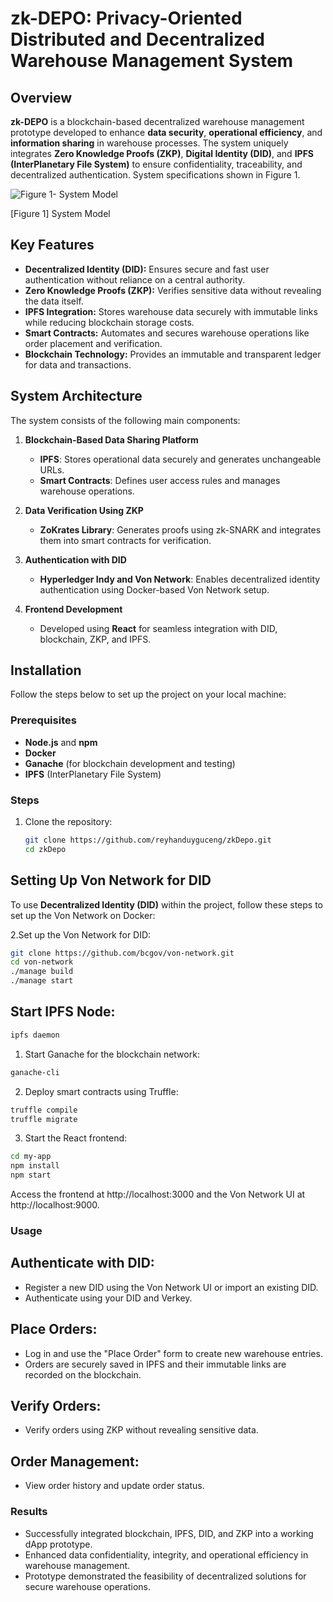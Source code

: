 # zk-DEPO: Privacy-Oriented Distributed and Decentralized Warehouse Management System

## Overview

**zk-DEPO** is a blockchain-based decentralized warehouse management prototype developed to enhance **data security**, **operational efficiency**, and **information sharing** in warehouse processes. The system uniquely integrates **Zero Knowledge Proofs (ZKP)**, **Digital Identity (DID)**, and **IPFS (InterPlanetary File System)** to ensure confidentiality, traceability, and decentralized authentication. System specifications shown in Figure 1.

![Figure 1- System Model](https://github.com/user-attachments/assets/4519c12b-b98c-40f7-8965-835a2728fa31)

[Figure 1] System Model

## Key Features

- **Decentralized Identity (DID):** Ensures secure and fast user authentication without reliance on a central authority.
- **Zero Knowledge Proofs (ZKP):** Verifies sensitive data without revealing the data itself.
- **IPFS Integration:** Stores warehouse data securely with immutable links while reducing blockchain storage costs.
- **Smart Contracts:** Automates and secures warehouse operations like order placement and verification.
- **Blockchain Technology:** Provides an immutable and transparent ledger for data and transactions.

## System Architecture

The system consists of the following main components:

1. **Blockchain-Based Data Sharing Platform**
   - **IPFS**: Stores operational data securely and generates unchangeable URLs.
   - **Smart Contracts**: Defines user access rules and manages warehouse operations.
   
2. **Data Verification Using ZKP**
   - **ZoKrates Library**: Generates proofs using zk-SNARK and integrates them into smart contracts for verification.

3. **Authentication with DID**
   - **Hyperledger Indy and Von Network**: Enables decentralized identity authentication using Docker-based Von Network setup.

4. **Frontend Development**
   - Developed using **React** for seamless integration with DID, blockchain, ZKP, and IPFS.

## Installation

Follow the steps below to set up the project on your local machine:

### Prerequisites

- **Node.js** and **npm**
- **Docker**
- **Ganache** (for blockchain development and testing)
- **IPFS** (InterPlanetary File System)

### Steps

1. Clone the repository:
   ```bash
   git clone https://github.com/reyhanduyguceng/zkDepo.git
   cd zkDepo
   ```
  ## Setting Up Von Network for DID

To use **Decentralized Identity (DID)** within the project, follow these steps to set up the Von Network on Docker:

2.Set up the Von Network for DID:

```bash
git clone https://github.com/bcgov/von-network.git
cd von-network
./manage build
./manage start
```
## Start IPFS Node:

```bash
ipfs daemon
```
1. Start Ganache for the blockchain network:

```bash
ganache-cli
```
2. Deploy smart contracts using Truffle:

```bash
truffle compile
truffle migrate
```
3. Start the React frontend:

```bash
cd my-app
npm install
npm start
```
Access the frontend at http://localhost:3000 and the Von Network UI at http://localhost:9000.

### Usage
## Authenticate with DID:

- Register a new DID using the Von Network UI or import an existing DID.
- Authenticate using your DID and Verkey.
## Place Orders:

- Log in and use the "Place Order" form to create new warehouse entries.
- Orders are securely saved in IPFS and their immutable links are recorded on the blockchain.
## Verify Orders:

- Verify orders using ZKP without revealing sensitive data.
## Order Management:

- View order history and update order status.
### Results
- Successfully integrated blockchain, IPFS, DID, and ZKP into a working dApp prototype.
- Enhanced data confidentiality, integrity, and operational efficiency in warehouse management.
- Prototype demonstrated the feasibility of decentralized solutions for secure warehouse operations.
